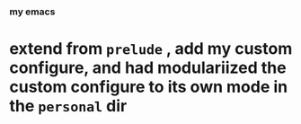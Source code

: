 ### my emacs

extend from `prelude` , add my custom configure, and had modulariized the custom configure to its own mode in the `personal` dir
========
